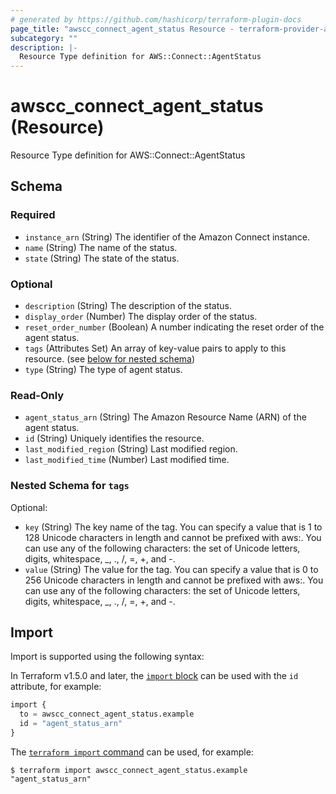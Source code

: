 ```yaml
---
# generated by https://github.com/hashicorp/terraform-plugin-docs
page_title: "awscc_connect_agent_status Resource - terraform-provider-awscc"
subcategory: ""
description: |-
  Resource Type definition for AWS::Connect::AgentStatus
---
```


# awscc_connect_agent_status (Resource)

Resource Type definition for AWS::Connect::AgentStatus



<!-- schema generated by tfplugindocs -->
## Schema

### Required

- `instance_arn` (String) The identifier of the Amazon Connect instance.
- `name` (String) The name of the status.
- `state` (String) The state of the status.

### Optional

- `description` (String) The description of the status.
- `display_order` (Number) The display order of the status.
- `reset_order_number` (Boolean) A number indicating the reset order of the agent status.
- `tags` (Attributes Set) An array of key-value pairs to apply to this resource. (see [below for nested schema](#nestedatt--tags))
- `type` (String) The type of agent status.

### Read-Only

- `agent_status_arn` (String) The Amazon Resource Name (ARN) of the agent status.
- `id` (String) Uniquely identifies the resource.
- `last_modified_region` (String) Last modified region.
- `last_modified_time` (Number) Last modified time.

<a id="nestedatt--tags"></a>
### Nested Schema for `tags`

Optional:

- `key` (String) The key name of the tag. You can specify a value that is 1 to 128 Unicode characters in length and cannot be prefixed with aws:. You can use any of the following characters: the set of Unicode letters, digits, whitespace, _, ., /, =, +, and -.
- `value` (String) The value for the tag. You can specify a value that is 0 to 256 Unicode characters in length and cannot be prefixed with aws:. You can use any of the following characters: the set of Unicode letters, digits, whitespace, _, ., /, =, +, and -.

## Import

Import is supported using the following syntax:

In Terraform v1.5.0 and later, the [`import` block](https://developer.hashicorp.com/terraform/language/import) can be used with the `id` attribute, for example:

```terraform
import {
  to = awscc_connect_agent_status.example
  id = "agent_status_arn"
}
```

The [`terraform import` command](https://developer.hashicorp.com/terraform/cli/commands/import) can be used, for example:

```shell
$ terraform import awscc_connect_agent_status.example "agent_status_arn"
```
